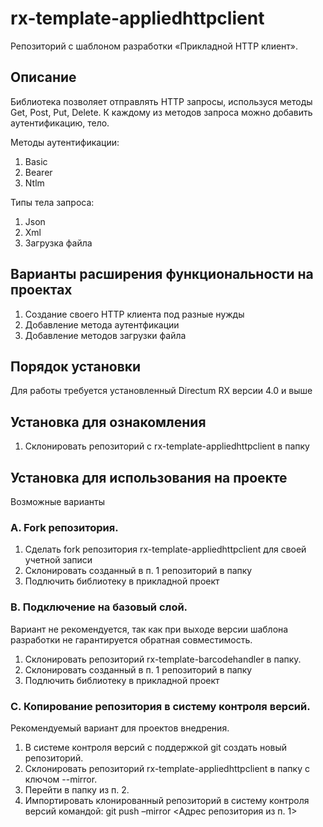 # rx-template-appliedhttpclient
Репозиторий с шаблоном разработки «Прикладной HTTP клиент».

## Описание
Библиотека позволяет отправлять HTTP запросы, используся методы Get, Post, Put, Delete. К каждому из методов запроса можно добавить аутентификацию, тело. 

Методы аутентификации: 
1. Basic
2. Bearer
3. Ntlm

Типы тела запроса:
1. Json
2. Xml
3. Загрузка файла 

## Варианты расширения функциональности на проектах
1. Создание своего HTTP клиента под разные нужды
2. Добавление метода аутентфикации
3. Добавление методов загрузки файла 

## Порядок установки
Для работы требуется установленный Directum RX версии 4.0 и выше

## Установка для ознакомления
1. Склонировать репозиторий с rx-template-appliedhttpclient в папку

## Установка для использования на проекте
Возможные варианты

### A. Fork репозитория.
1. Сделать fork репозитория rx-template-appliedhttpclient для своей учетной записи
2. Склонировать созданный в п. 1 репозиторий в папку
3. Подлючить библиотеку в прикладной проект

### B. Подключение на базовый слой.
Вариант не рекомендуется, так как при выходе версии шаблона разработки не гарантируется обратная совместимость.
1. Склонировать репозиторий rx-template-barcodehandler в папку.
2. Склонировать созданный в п. 1 репозиторий в папку
3. Подлючить библиотеку в прикладной проект

### C. Копирование репозитория в систему контроля версий.
Рекомендуемый вариант для проектов внедрения.
1. В системе контроля версий с поддержкой git создать новый репозиторий.
2. Склонировать репозиторий rx-template-appliedhttpclient в папку с ключом --mirror.
3. Перейти в папку из п. 2.
4. Импортировать клонированный репозиторий в систему контроля версий командой:
git push –mirror <Адрес репозитория из п. 1>
